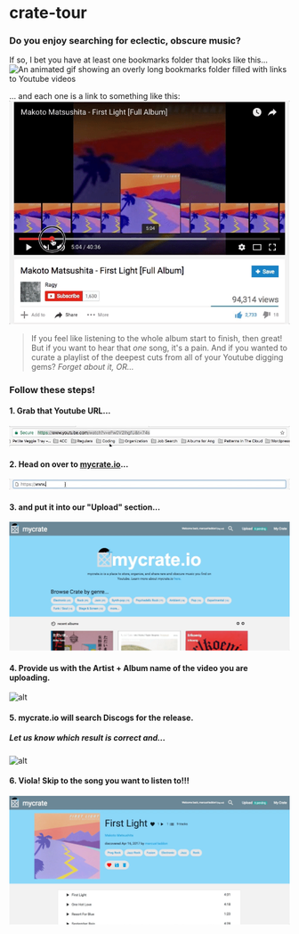 # crate-tour

### Do you enjoy searching for eclectic, obscure music?
If so, I bet you have at least one bookmarks folder that looks like this...
![An animated gif showing an overly long bookmarks folder filled with links to Youtube videos](img/3.gif)

... and each one is a link to something like this:
![An animated gif showing someone searching through a Youtube video trying to find a song](img/2.gif)

>If you feel like listening to the whole album start to finish, then great! But if you want to hear that *one* song, it's a pain. And if you wanted to curate a playlist of the deepest cuts from all of your Youtube digging gems? *Forget about it, OR...*

### Follow these steps!
#### 1. Grab that Youtube URL...

![alt](img/5.gif)

#### 2. Head on over to [mycrate.io](https://www.mycrate.io)...

![alt](img/6.gif)

#### 3. and put it into our "Upload" section...

![alt](img/7.gif)

#### 4. Provide us with the Artist + Album name of the video you are uploading.
![alt](img/8.gif)

#### 5. mycrate.io will search Discogs for the release.
##### Let us know which result is correct and...
![alt](img/9.gif)

#### 6. Viola! Skip to the song you want to listen to!!!
![alt](img/10.gif)
